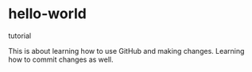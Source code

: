 # hello-world
tutorial

This is about learning how to use GitHub and making changes. Learning how to commit changes as well.
